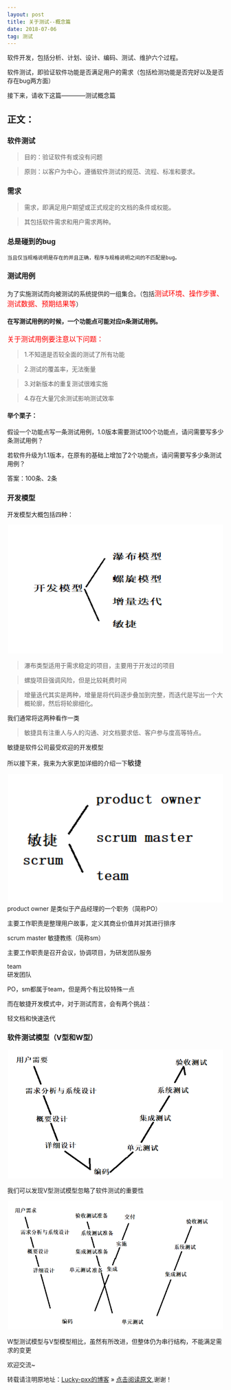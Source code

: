```yaml
---
layout: post
title: 关于测试--概念篇
date: 2018-07-06
tag: 测试
---  
```


软件开发，包括分析、计划、设计、编码、测试、维护六个过程。

软件测试，即验证软件功能是否满足用户的需求（包括检测功能是否完好以及是否存在bug两方面）

接下来，请收下这篇————测试概念篇

## 正文：

### 软件测试	

> 目的：验证软件有或没有问题
 
> 原则：以客户为中心，遵循软件测试的规范、流程、标准和要求。

### 需求

> 需求，即满足用户期望或正式规定的文档的条件或权能。

> 其包括软件需求和用户需求两种。
 
### 总是碰到的bug

	当且仅当规格说明是存在的并且正确，程序与规格说明之间的不匹配是bug。
	
### 测试用例

为了实施测试而向被测试的系统提供的一组集合。（包括<font color="red" size="3">测试环境、操作步骤、测试数据、预期结果等</font>）

#### 在写测试用例的时候，一个功能点可能对应n条测试用例。
	
<font color="red" size="3">关于测试用例要注意以下问题：</font>

> 1.不知道是否较全面的测试了所有功能

> 2.测试的覆盖率，无法衡量

> 3.对新版本的重复测试很难实施

> 4.存在大量冗余测试影响测试效率

#### 举个栗子：

假设一个功能点写一条测试用例，1.0版本需要测试100个功能点，请问需要写多少条测试用例？

若软件升级为1.1版本，在原有的基础上增加了2个功能点，请问需要写多少条测试用例？

答案：100条、2条

### 开发模型

开发模型大概包括四种：
<div align="center">
	<img src="\images\posts\测试概念篇\开发类型.PNG" height="300" width="500">  
</div>

> 瀑布类型适用于需求稳定的项目，主要用于开发过的项目

> 螺旋项目强调风险，但是比较耗费时间

> 增量迭代其实是两种，增量是将代码逐步叠加到完整，而迭代是写出一个大概轮廓，然后将轮廓细化。

  我们通常将这两种看作一类

> 敏捷具有注重人与人的沟通、对文档要求低、客户参与度高等特点。

  敏捷是软件公司最受欢迎的开发模型
  
所以接下来，我来为大家更加详细的介绍一下<font color="black" size="3">敏捷</font>
<div align="center">
	<img src="\images\posts\测试概念篇\敏捷.PNG" height="300" width="500">  
</div>
product owner
是类似于产品经理的一个职务（简称PO）

主要工作职责是整理用户故事，定义其商业价值并对其进行排序

scrum master
敏捷教练（简称sm）

主要工作职责是召开会议，协调项目，为研发团队服务

team	
研发团队

PO，sm都属于team，但是两个有比较特殊一点

而在敏捷开发模式中，对于测试而言，会有两个挑战：

轻文档和快速迭代

### 软件测试模型（V型和W型）

<div align="center">
	<img src="\images\posts\测试概念篇\V型测试模型.PNG" height="300" width="500">  
</div>

我们可以发现V型测试模型忽略了软件测试的重要性

<div align="center">
	<img src="\images\posts\测试概念篇\W型测试模型.PNG" height="300" width="500">  
</div>

W型测试模型与V型模型相比，虽然有所改进，但整体仍为串行结构，不能满足需求的变更

欢迎交流~
  
转载请注明原地址：[Lucky-pxx的博客](http://www.bingoxin.top) » [点击阅读原文](http://www.bingoxin.top/2018/07/%E5%85%B3%E4%BA%8E%E6%B5%8B%E8%AF%95/),谢谢！